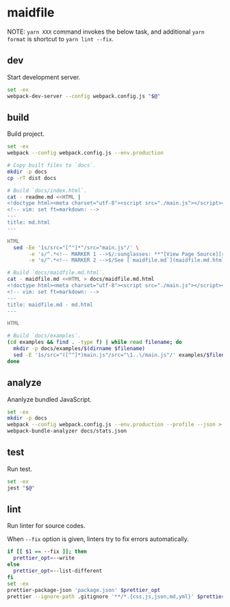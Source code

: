 # maidfile

NOTE: `yarn XXX` command invokes the below task, and additional `yarn format` is shortcut to `yarn lint --fix`.

## dev

Start development server.

```bash
set -ex
webpack-dev-server --config webpack.config.js "$@"
```

## build

Build project.

```bash
set -ex
webpack --config webpack.config.js --env.production

# Copy built files to `docs`.
mkdir -p docs
cp -rT dist docs

# Build `docs/index.html`.
cat - readme.md <<HTML |
<!doctype html><meta charset="utf-8"><script src="./main.js"></script><noscript>
<!-- vim: set ft=markdown: -->
---
title: md.html
---

HTML
  sed -Ee '1s/src="[^"]*"/src="main.js"/' \
       -e 's/^.*<!-- MARKER 1 -->$/:sunglasses: **"[View Page Source][raw]" please!! You will see suprising result.**/' \
       -e 's/^.*<!-- MARKER 2 -->$/See [`maidfile.md`](maidfile.md.html) tasks./' > docs/index.html

# Build `docs/maidfile.md.html`.
cat - maidfile.md <<HTML > docs/maidfile.md.html
<!doctype html><meta charset="utf-8"><script src="./main.js"></script><noscript>
<!-- vim: set ft=markdown: -->
---
title: maidfile.md - md.html
---

HTML

# Build `docs/examples`.
(cd examples && find . -type f) | while read filename; do
  mkdir -p docs/examples/$(dirname $filename)
  sed -E '1s/src="([^"]*)main.js"/src="\1..\/main.js"/' examples/$filename > docs/examples/$filename
done
```

## analyze

Ananlyze bundled JavaScript.

```bash
set -ex
mkdir -p docs
webpack --config webpack.config.js --env.production --profile --json > docs/stats.json
webpack-bundle-analyzer docs/stats.json
```

## test

Run test.

```bash
set -ex
jest "$@"
```

## lint

Run linter for source codes.

When `--fix` option is given, linters try to fix errors automatically.

```bash
if [[ $1 == --fix ]]; then
  prettier_opt=--write
else
  prettier_opt=--list-different
fi
set -ex
prettier-package-json 'package.json' $prettier_opt
prettier --ignore-path .gitignore '**/*.{css,js,json,md,yml}' $prettier_opt
```
